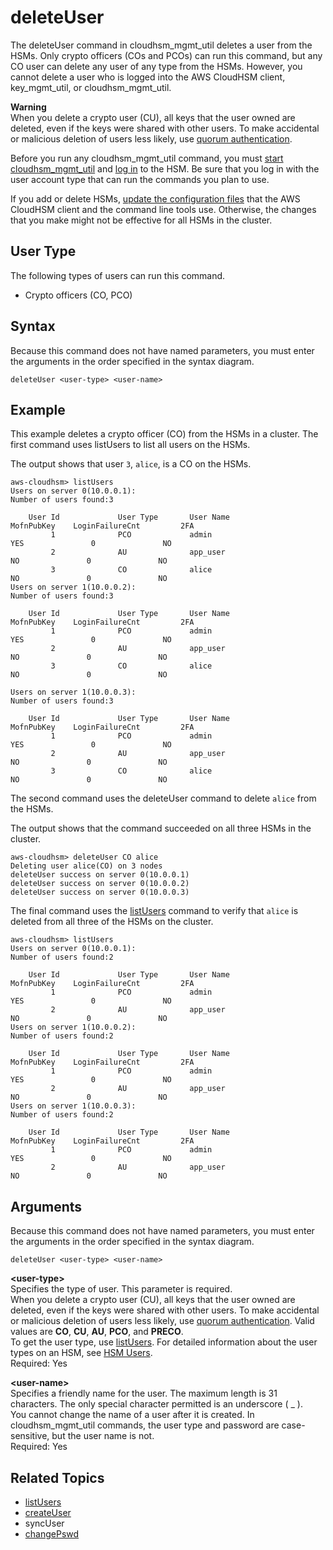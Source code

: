 # deleteUser<a name="cloudhsm_mgmt_util-deleteUser"></a>

The deleteUser command in cloudhsm\_mgmt\_util deletes a user from the HSMs\. Only crypto officers \(COs and PCOs\) can run this command, but any CO user can delete any user of any type from the HSMs\. However, you cannot delete a user who is logged into the AWS CloudHSM client, key\_mgmt\_util, or cloudhsm\_mgmt\_util\.

**Warning**  
When you delete a crypto user \(CU\), all keys that the user owned are deleted, even if the keys were shared with other users\. To make accidental or malicious deletion of users less likely, use [quorum authentication](quorum-authentication-crypto-officers.md)\. 

Before you run any cloudhsm\_mgmt\_util command, you must [start cloudhsm\_mgmt\_util](cloudhsm_mgmt_util-getting-started.md#cloudhsm_mgmt_util-start) and [log in](cloudhsm_mgmt_util-getting-started.md#cloudhsm_mgmt_util-log-in) to the HSM\. Be sure that you log in with the user account type that can run the commands you plan to use\.

If you add or delete HSMs, [update the configuration files](cloudhsm_mgmt_util-getting-started.md#cloudhsm_mgmt_util-setup) that the AWS CloudHSM client and the command line tools use\. Otherwise, the changes that you make might not be effective for all HSMs in the cluster\.

## User Type<a name="deleteUser-userType"></a>

The following types of users can run this command\.
+ Crypto officers \(CO, PCO\)

## Syntax<a name="deleteUser-syntax"></a>

Because this command does not have named parameters, you must enter the arguments in the order specified in the syntax diagram\.

```
deleteUser <user-type> <user-name>
```

## Example<a name="deleteUser-examples"></a>

This example deletes a crypto officer \(CO\) from the HSMs in a cluster\. The first command uses listUsers to list all users on the HSMs\.

The output shows that user `3`, `alice`, is a CO on the HSMs\.

```
aws-cloudhsm> listUsers
Users on server 0(10.0.0.1):
Number of users found:3

    User Id             User Type       User Name                          MofnPubKey    LoginFailureCnt         2FA
         1              PCO             admin                                   YES               0               NO
         2              AU              app_user                                 NO               0               NO
         3              CO              alice                                    NO               0               NO
Users on server 1(10.0.0.2):
Number of users found:3

    User Id             User Type       User Name                          MofnPubKey    LoginFailureCnt         2FA
         1              PCO             admin                                   YES               0               NO
         2              AU              app_user                                 NO               0               NO
         3              CO              alice                                    NO               0               NO

Users on server 1(10.0.0.3):
Number of users found:3

    User Id             User Type       User Name                          MofnPubKey    LoginFailureCnt         2FA
         1              PCO             admin                                   YES               0               NO
         2              AU              app_user                                 NO               0               NO
         3              CO              alice                                    NO               0               NO
```

The second command uses the deleteUser command to delete `alice` from the HSMs\. 

The output shows that the command succeeded on all three HSMs in the cluster\.

```
aws-cloudhsm> deleteUser CO alice
Deleting user alice(CO) on 3 nodes
deleteUser success on server 0(10.0.0.1)
deleteUser success on server 0(10.0.0.2)
deleteUser success on server 0(10.0.0.3)
```

The final command uses the [listUsers](cloudhsm_mgmt_util-listUsers.md) command to verify that `alice` is deleted from all three of the HSMs on the cluster\.

```
aws-cloudhsm> listUsers
Users on server 0(10.0.0.1):
Number of users found:2

    User Id             User Type       User Name                          MofnPubKey    LoginFailureCnt         2FA
         1              PCO             admin                                   YES               0               NO
         2              AU              app_user                                 NO               0               NO
Users on server 1(10.0.0.2):
Number of users found:2

    User Id             User Type       User Name                          MofnPubKey    LoginFailureCnt         2FA
         1              PCO             admin                                   YES               0               NO
         2              AU              app_user                                 NO               0               NO
Users on server 1(10.0.0.3):
Number of users found:2

    User Id             User Type       User Name                          MofnPubKey    LoginFailureCnt         2FA
         1              PCO             admin                                   YES               0               NO
         2              AU              app_user                                 NO               0               NO
```

## Arguments<a name="deleteUser-params"></a>

Because this command does not have named parameters, you must enter the arguments in the order specified in the syntax diagram\.

```
deleteUser <user-type> <user-name>
```

**<user\-type>**  
Specifies the type of user\. This parameter is required\.   
When you delete a crypto user \(CU\), all keys that the user owned are deleted, even if the keys were shared with other users\. To make accidental or malicious deletion of users less likely, use [quorum authentication](quorum-authentication-crypto-officers.md)\. 
Valid values are **CO**, **CU**, **AU**, **PCO**, and **PRECO**\.   
To get the user type, use [listUsers](cloudhsm_mgmt_util-listUsers.md)\. For detailed information about the user types on an HSM, see [HSM Users](hsm-users.md)\.  
Required: Yes

**<user\-name>**  
Specifies a friendly name for the user\. The maximum length is 31 characters\. The only special character permitted is an underscore \( \_ \)\.  
You cannot change the name of a user after it is created\. In cloudhsm\_mgmt\_util commands, the user type and password are case\-sensitive, but the user name is not\.  
Required: Yes

## Related Topics<a name="deleteUser-seealso"></a>
+ [listUsers](cloudhsm_mgmt_util-listUsers.md)
+ [createUser](cloudhsm_mgmt_util-createUser.md)
+ syncUser
+ [changePswd](cloudhsm_mgmt_util-changePswd.md)